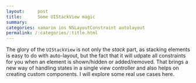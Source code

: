 ```yaml
---
layout:     post
title:      Some UIStackView magic
summary:    
categories: xamarin ios NSLayoutConstraint autolayout
permalink: /:categories/:title.html
---
```


The glory of the `UIStackView` is not only the _stack_ part, as stacking elements is easy to do with auto-layout, but the fact that it will udpate all constraints for you when an element is shown/hidden or added/removed. That brings a new way of handling states in a single view controller and also helps on creating custom components. I will explore some real use cases here.